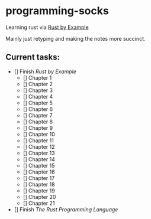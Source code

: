 # programming-socks
Learning rust via [Rust by Example](https://doc.rust-lang.org/rust-by-example/)

Mainly just retyping and making the notes more succinct.

## Current tasks:
- [] Finish *Rust by Example*
  - [] Chapter 1
  - [] Chapter 2
  - [] Chapter 3
  - [] Chapter 4
  - [] Chapter 5
  - [] Chapter 6
  - [] Chapter 7
  - [] Chapter 8
  - [] Chapter 9
  - [] Chapter 10
  - [] Chapter 11
  - [] Chapter 12
  - [] Chapter 13
  - [] Chapter 14
  - [] Chapter 15
  - [] Chapter 16
  - [] Chapter 17
  - [] Chapter 18
  - [] Chapter 19
  - [] Chapter 20
  - [] Chapter 21
- [] Finish *The Rust Programming Language*
